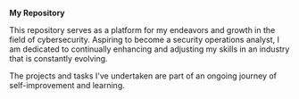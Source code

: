 **My Repository**


This repository serves as a platform for my endeavors and growth in the field of cybersecurity. Aspiring to become a security operations analyst, I am dedicated to continually enhancing and adjusting my skills in an industry that is constantly evolving.

The projects and tasks I've undertaken are part of an ongoing journey of self-improvement and learning.
